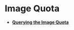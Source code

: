 # Image Quota<a name="EN-US_TOPIC_0093967371"></a>

-   **[Querying the Image Quota](querying-the-image-quota.md)**  



